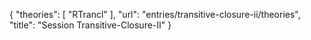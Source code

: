 {
    "theories": [
        "RTrancl"
    ],
    "url": "entries/transitive-closure-ii/theories",
    "title": "Session Transitive-Closure-II"
}